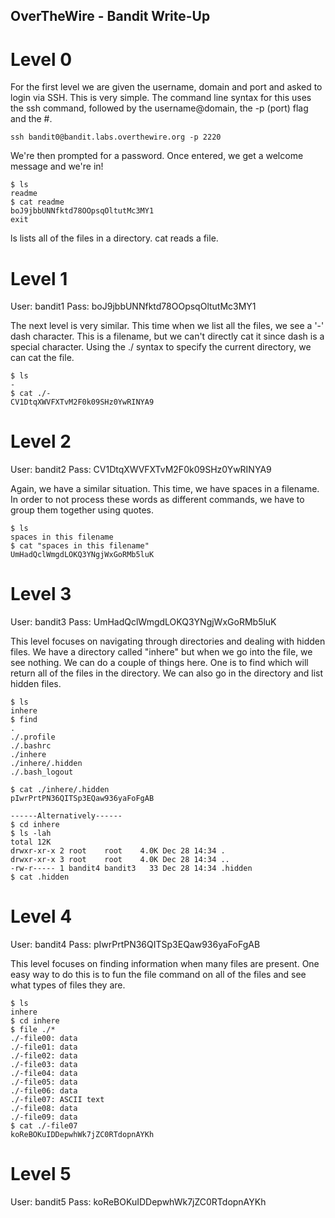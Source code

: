 ## OverTheWire - Bandit Write-Up

# Level 0

For the first level we are given the username, domain and port and asked to login via
SSH. This is very simple. The command line syntax for this uses the ssh command, followed
by the username@domain, the -p (port) flag and the #.

```
ssh bandit0@bandit.labs.overthewire.org -p 2220
```

We're then prompted for a password. Once entered, we get a welcome message and we're in!

```
$ ls
readme
$ cat readme
boJ9jbbUNNfktd78OOpsqOltutMc3MY1
exit
```

ls lists all of the files in a directory. cat reads a file.

# Level 1

User: bandit1
Pass: boJ9jbbUNNfktd78OOpsqOltutMc3MY1

The next level is very similar. This time when we list all the files, we see a '-' dash
character. This is a filename, but we can't directly cat it since dash is a special
character. Using the ./ syntax to specify the current directory, we can cat the file.

```
$ ls
-
$ cat ./-
CV1DtqXWVFXTvM2F0k09SHz0YwRINYA9
```

# Level 2

User: bandit2
Pass: CV1DtqXWVFXTvM2F0k09SHz0YwRINYA9

Again, we have a similar situation. This time, we have spaces in a filename. In order
to not process these words as different commands, we have to group them together using
quotes.

```
$ ls
spaces in this filename
$ cat "spaces in this filename"
UmHadQclWmgdLOKQ3YNgjWxGoRMb5luK
```

# Level 3

User: bandit3
Pass: UmHadQclWmgdLOKQ3YNgjWxGoRMb5luK

This level focuses on navigating through directories and dealing with hidden files. We
have a directory called "inhere" but when we go into the file, we see nothing. We can do
a couple of things here. One is to find which will return all of the files
in the directory. We can also go in the directory and list hidden files.

```
$ ls
inhere
$ find
.
./.profile
./.bashrc
./inhere
./inhere/.hidden
./.bash_logout

$ cat ./inhere/.hidden
pIwrPrtPN36QITSp3EQaw936yaFoFgAB

------Alternatively------
$ cd inhere
$ ls -lah
total 12K
drwxr-xr-x 2 root    root    4.0K Dec 28 14:34 .
drwxr-xr-x 3 root    root    4.0K Dec 28 14:34 ..
-rw-r----- 1 bandit4 bandit3   33 Dec 28 14:34 .hidden
$ cat .hidden
```

# Level 4

User: bandit4
Pass: pIwrPrtPN36QITSp3EQaw936yaFoFgAB

This level focuses on finding information when many files are present. One easy way to
do this is to fun the file command on all of the files and see what types of files they
are.

```
$ ls
inhere
$ cd inhere
$ file ./*
./-file00: data
./-file01: data
./-file02: data
./-file03: data
./-file04: data
./-file05: data
./-file06: data
./-file07: ASCII text
./-file08: data
./-file09: data
$ cat ./-file07
koReBOKuIDDepwhWk7jZC0RTdopnAYKh
```

# Level 5
User: bandit5
Pass: koReBOKuIDDepwhWk7jZC0RTdopnAYKh

